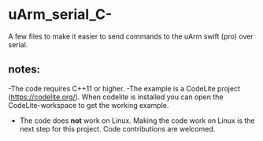 # uArm_serial_C-
A few files to make it easier to send commands to the uArm swift (pro) over serial.

## notes:
-The code requires C++11 or higher.
-The example is a CodeLite project (https://codelite.org/).
When codelite is installed you can open the CodeLite-workspace to get the working example.
- The code does **not** work on Linux.
Making the code work on Linux is the next step for this project. Code contributions are welcomed.
